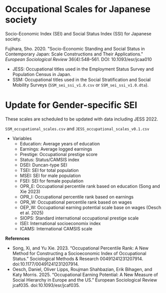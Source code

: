 # Occupational Scales for Japanese society
Socio-Economic Index (SEI) and Social Status Index (SSI) for Japanese society.

Fujihara, Sho. 2020. "Socio-Economic Standing and Social Status in Contemporary Japan: Scale Constructions and Their Applications." *European Sociological Review* 36(4):548–561. DOI: 10.1093/esr/jcaa010

- JESS: Occupational titles used in the Employment Status Survey and Population Census in Japan.
- SSM: Occupational titles used in the Social Stratification and Social Mobility Surveys (`SSM_sei_ssi_v1.0.csv` or `SSM_sei_ssi_v1.0.dta`).

# Update for Gender-specific SEI

These scales are scheduled to be updated with data including JESS 2022.

`SSM_occupational_scales.csv` and `JESS_occupational_scales_v0.1.csv`

- Variables
  - Education: Average years of education
  - Earnings: Average logged earnings
  - Prestige: Occupational prestige score
  - Status: Status/CAMSIS index
  - DSEI: Duncan-type SEI
  - TSEI: SEI for total population
  - MSEI: SEI for male population
  - FSEI: SEI for female population
  - OPR_E: Occupational percentile rank based on education (Song and Xie 2023)
  - OPR_I: Occupational percentile rank based on earnings
  - OPR_W: Occupational percentile rank based on wages
  - OEP_W: Occupational earning potential scale base on wages (Oesch et al. 2025)
  - SIOPS: Standard international occupational prestige scale
  - ISEI: International socioeconomix index
  - ICAMS: International CAMSIS scale

**References**
- Song, Xi, and Yu Xie. 2023. “Occupational Percentile Rank: A New Method for Constructing a Socioeconomic Index of Occupational Status.” Sociological Methods & Research 00491241231207914. doi:10.1177/00491241231207914.
- Oesch, Daniel, Oliver Lipps, Roujman Shahbazian, Erik Bihagen, and Katy Morris. 2025. “Occupational Earning Potential: A New Measure of Social Hierarchy in Europe and the US.” European Sociological Review jcaf035. doi:10.1093/esr/jcaf035.
